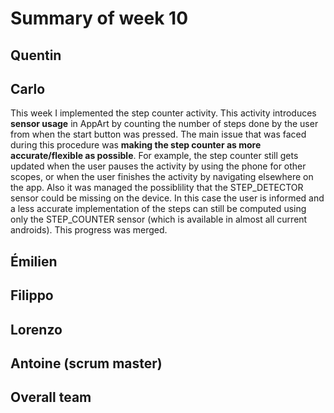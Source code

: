 # Summary of week 10

## Quentin

## Carlo
This week I implemented the step counter activity. 
This activity introduces **sensor usage** in AppArt by counting the number of steps done by the user from when the start button was pressed. The main issue that was faced during this procedure was **making the step counter as more accurate/flexible as possible**. For example, the step counter still gets updated when the user pauses the activity by using the phone for other scopes, or when the user finishes the activity by navigating elsewhere on the app. Also it was managed the possiblility that the STEP_DETECTOR sensor could be missing on the device. In this case the user is informed and a less accurate implementation of the steps can still be computed using only the STEP_COUNTER sensor (which is available in almost all current androids). This progress was merged.

## Émilien

## Filippo

## Lorenzo

## Antoine (scrum master)

## Overall team
